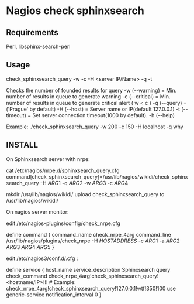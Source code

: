 Nagios check sphinxsearch
=========================

Requirements 
------------
Perl, libsphinx-search-perl

Usage
-----

check_sphinxsearch_query -w <warn> -c <crit> -H <server IP/Name> -q <query> -t <timeout>

   Checks the number of founded results for query
   -w (--warning)   = Min. number of results in queue to generate warning
   -c (--critical)  = Min. number of results in queue to generate critical alert ( w < c )
   -q (--query) = ('Prague' by default)
   -H (--host) = Server name or IP(default 127.0.0.1) 
   -t (--timeout)  = Set server connection timeout(1000 by default).
   -h (--help)

Example: ./check_sphinxsearch_query -w 200 -c 150 -H localhost -q why


INSTALL
-------

On Sphinxsearch server with nrpe:

 cat /etc/nagios/nrpe.d/sphinxsearch_query.cfg
  command[check_sphinxsearch_query]=/usr/lib/nagios/wikidi/check_sphinxsearch_query -H $ARG1$ -q $ARG2$ -w $ARG3$ -c $ARG4$

 mkdir /usr/lib/nagios/wikidi/
 upload check_sphinxsearch_query to /usr/lib/nagios/wikidi/

On nagios server monitor:

 edit /etc/nagios-plugins/config/check_nrpe.cfg
  
  define command {
   command_name    check_nrpe_4arg
   command_line    /usr/lib/nagios/plugins/check_nrpe -H $HOSTADDRESS$ -c $ARG1$ -a $ARG2$ $ARG3$ $ARG4$ $ARG5$
  }


 edit /etc/nagios3/conf.d/<servername>.cfg :

   define service {
        host_name                       <hostname>
        service_description             Sphinxsearch query
        check_command                   check_nrpe_4arg!check_sphinxsearch_query!<hostname/IP>!<query>!<warning>!<critical>
        # Example: 			check_nrpe_4arg!check_sphinxsearch_query!127.0.0.1!wtf!350!100
        use                             generic-service
        notification_interval           0
   }
